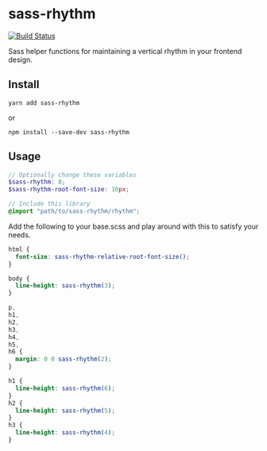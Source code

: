 # sass-rhythm
[![Build Status](https://travis-ci.org/swisnl/sass-rhythm.svg?branch=master)](https://travis-ci.org/swisnl/sass-rhythm)

Sass helper functions for maintaining a vertical rhythm in your frontend design.

## Install
```cli
yarn add sass-rhythm
```
or
```cli
npm install --save-dev sass-rhythm
```

## Usage
```scss
// Optionally change these variables
$sass-rhythm: 8;
$sass-rhythm-root-font-size: 16px;

// Include this library
@import "path/to/sass-rhythm/rhythm";
```

Add the following to your base.scss and play around with this to satisfy your needs. 
```scss
html {
  font-size: sass-rhythm-relative-root-font-size();
}

body {
  line-height: sass-rhythm(3);
}

p,
h1,
h2,
h3,
h4,
h5,
h6 {
  margin: 0 0 sass-rhythm(2);
}

h1 {
  line-height: sass-rhythm(6);
}
h2 {
  line-height: sass-rhythm(5);
}
h3 {
  line-height: sass-rhythm(4);
}
```
